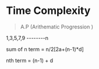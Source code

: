 # Time Complexity

> A.P (Arithematic Progression )

1,3,5,7,9 --------n

sum of n term = n/2[2a+(n-1)*d]

nth term = (n-1) + d  

